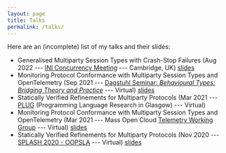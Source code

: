 ```yaml
---
layout: page
title: Talks
permalink: /talks/
---
```


Here are an (incomplete) list of my talks and their slides:

- Generalised Multiparty Session Types with Crash-Stop Failures
    (Aug 2022 ---
    [INI Concurrency Meeting](https://johnwickerson.github.io/cw2022.html)
    --- Cambridge, UK)
    [slides](/assets/slides/INIConcurrencyMeeting2022.pdf)
- Monitoring Protocol Conformance with Multiparty Session Types and OpenTelemetry
    (Sep 2021 ---
    [Dagstuhl Seminar: _Behavioural Types: Bridging Theory and Practice_](https://www.dagstuhl.de/en/program/calendar/semhp/?semnr=21372)
    --- Virtual) [slides](/assets/slides/Dagstuhl2021.pdf)
- Statically Verified Refinements for Multiparty Protocols
    (Mar 2021 ---
    [PLUG](https://samoa.dcs.gla.ac.uk/events/viewtalk.jsp?id=17602)
    (Programming Language Research in Glasgow) --- Virtual)
- Monitoring Protocol Conformance with Multiparty Session Types and OpenTelemetry
    (Mar 2021 ---
    Mass Open Cloud [Telemetry Working Group](https://openinfralabs.org/telemetry/) 
    --- Virtual)
    [slides](/assets/slides/TelemetryWG2021.pdf)
- Statically Verified Refinements for Multiparty Protocols
    (Nov 2020 ---
    [SPLASH 2020 - OOPSLA](https://2020.splashcon.org/details/splash-2020-oopsla/24/Statically-Verified-Refinements-for-Multiparty-Protocols) 
    --- Virtual)
    [slides](/assets/slides/OOSPLA2020.pdf)
